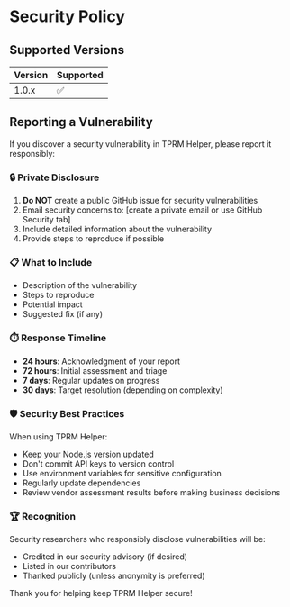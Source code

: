 # Security Policy

## Supported Versions

| Version | Supported          |
| ------- | ------------------ |
| 1.0.x   | :white_check_mark: |

## Reporting a Vulnerability

If you discover a security vulnerability in TPRM Helper, please report it responsibly:

### 🔒 Private Disclosure

1. **Do NOT** create a public GitHub issue for security vulnerabilities
2. Email security concerns to: [create a private email or use GitHub Security tab]
3. Include detailed information about the vulnerability
4. Provide steps to reproduce if possible

### 📋 What to Include

- Description of the vulnerability
- Steps to reproduce
- Potential impact
- Suggested fix (if any)

### ⏱️ Response Timeline

- **24 hours**: Acknowledgment of your report
- **72 hours**: Initial assessment and triage
- **7 days**: Regular updates on progress
- **30 days**: Target resolution (depending on complexity)

### 🛡️ Security Best Practices

When using TPRM Helper:

- Keep your Node.js version updated
- Don't commit API keys to version control
- Use environment variables for sensitive configuration
- Regularly update dependencies
- Review vendor assessment results before making business decisions

### 🏆 Recognition

Security researchers who responsibly disclose vulnerabilities will be:

- Credited in our security advisory (if desired)
- Listed in our contributors
- Thanked publicly (unless anonymity is preferred)

Thank you for helping keep TPRM Helper secure!